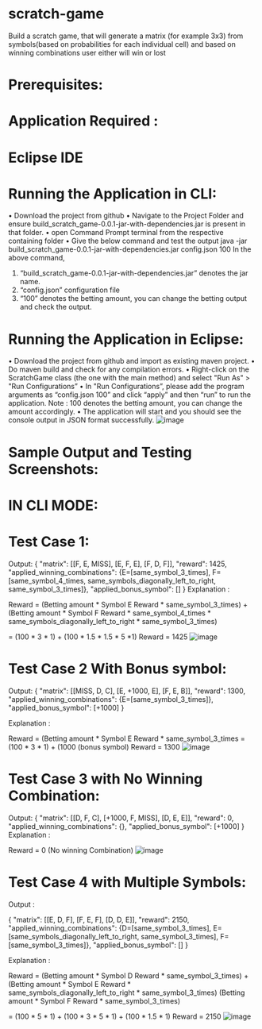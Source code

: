 # scratch-game
Build a scratch game, that will generate a matrix (for example 3x3) from symbols(based on probabilities for each individual cell) and based on winning combinations user either will win or lost

# Prerequisites:
# Application Required :
# Eclipse IDE
# Running the Application in CLI:
•	Download the project from github
•	Navigate to the Project Folder and ensure build_scratch_game-0.0.1-jar-with-dependencies.jar is present in that folder.
•	open Command Prompt terminal from the respective containing folder
•	Give the below command and test the output
                   java -jar build_scratch_game-0.0.1-jar-with-dependencies.jar config.json 100
In the above command,
1.	“build_scratch_game-0.0.1-jar-with-dependencies.jar” denotes the jar name.
2.	“config.json” configuration file 
3.	“100” denotes the betting amount, you can change the betting output and check the output.
# Running the Application in Eclipse:
•	Download the project from github and import as existing maven project.
•	Do maven build and check for any compilation errors.
•	Right-click on the ScratchGame class (the one with the main method) and select "Run As" > "Run Configurations”
•	In "Run Configurations”, please add the program arguments as “config.json 100” and click “apply” and then “run” to run the application. 
Note : 100 denotes the betting amount, you can change the amount accordingly.
•	The application will start and you should see the console output in JSON format successfully.
![image](https://github.com/RagapriyaC/scratch-game/assets/157902475/59933920-bf5b-44ef-93a3-955ffd7c90d5)

# Sample Output and Testing Screenshots:
# IN CLI MODE:
# Test Case 1:
Output:
{
"matrix": [[F, E, MISS], [E, F, E], [F, D, F]],
"reward": 1425,
"applied_winning_combinations": {E=[same_symbol_3_times], F=[same_symbol_4_times, same_symbols_diagonally_left_to_right, same_symbol_3_times]},
"applied_bonus_symbol": []
}
Explanation :

Reward = (Betting amount * Symbol E Reward * same_symbol_3_times) + 
(Betting amount * Symbol F Reward * same_symbol_4_times * same_symbols_diagonally_left_to_right * same_symbol_3_times)

= (100 * 3 * 1) + (100 * 1.5 * 1.5 * 5 *1)
Reward = 1425
![image](https://github.com/RagapriyaC/scratch-game/assets/157902475/605c7b37-5043-4380-a66b-fb342b9741c9)

# Test Case 2 With Bonus symbol:
Output:
{
"matrix": [[MISS, D, C], [E, +1000, E], [F, E, B]],
"reward": 1300,
"applied_winning_combinations": {E=[same_symbol_3_times]},
"applied_bonus_symbol": [+1000]
}

Explanation :

Reward = (Betting amount * Symbol E Reward * same_symbol_3_times
= (100 * 3 * 1) + (1000 (bonus symbol)
Reward = 1300
![image](https://github.com/RagapriyaC/scratch-game/assets/157902475/a695e9d9-09b2-43df-8a38-ad2446a06735)

# Test Case 3 with No Winning Combination:
Output:
{
"matrix": [[D, F, C], [+1000, F, MISS], [D, E, E]],
"reward": 0,
"applied_winning_combinations": {},
"applied_bonus_symbol": [+1000]
}
Explanation :

Reward = 0 (No winning Combination)
![image](https://github.com/RagapriyaC/scratch-game/assets/157902475/2672e335-540c-4926-a73e-9447da0546e9)

# Test Case 4 with Multiple Symbols:
Output :

{
"matrix": [[E, D, F], [F, E, F], [D, D, E]],
"reward": 2150,
"applied_winning_combinations": {D=[same_symbol_3_times], E=[same_symbols_diagonally_left_to_right, same_symbol_3_times], F=[same_symbol_3_times]},
"applied_bonus_symbol": []
}

Explanation :

Reward = (Betting amount * Symbol D Reward * same_symbol_3_times) +
(Betting amount * Symbol E Reward * same_symbols_diagonally_left_to_right * same_symbol_3_times)
(Betting amount * Symbol F Reward * same_symbol_3_times)

= (100 * 5 * 1) + (100 * 3 * 5 * 1) + (100 * 1.5 * 1) 
Reward = 2150
![image](https://github.com/RagapriyaC/scratch-game/assets/157902475/d3712372-3e12-4c68-b349-7dc051f601a1)

